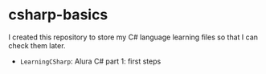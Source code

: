 <h1>csharp-basics</h1>

I created this repository to store my C# language learning files so that I can check them later.

- `LearningCSharp`: Alura C# part 1: first steps


